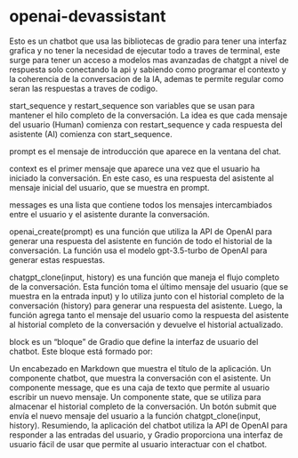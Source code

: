 # openai-devassistant

Esto es un chatbot que usa las bibliotecas de gradio para tener una interfaz grafica y no tener la necesidad de ejecutar todo a traves de terminal, este surge para tener un acceso a modelos mas avanzadas de chatgpt a nivel de respuesta solo conectando la api y sabiendo como programar el contexto y la coherencia de la conversacion de la IA, ademas te permite regular como seran las respuestas a traves de codigo. 

start_sequence y restart_sequence son variables que se usan para mantener el hilo completo de la conversación. La idea es que cada mensaje del usuario (Human) comienza con restart_sequence y cada respuesta del asistente (AI) comienza con start_sequence.

prompt es el mensaje de introducción que aparece en la ventana del chat.

context es el primer mensaje que aparece una vez que el usuario ha iniciado la conversación. En este caso, es una respuesta del asistente al mensaje inicial del usuario, que se muestra en prompt.

messages es una lista que contiene todos los mensajes intercambiados entre el usuario y el asistente durante la conversación.

openai_create(prompt) es una función que utiliza la API de OpenAI para generar una respuesta del asistente en función de todo el historial de la conversación. La función usa el modelo gpt-3.5-turbo de OpenAI para generar estas respuestas.

chatgpt_clone(input, history) es una función que maneja el flujo completo de la conversación. Esta función toma el último mensaje del usuario (que se muestra en la entrada input) y lo utiliza junto con el historial completo de la conversación (history) para generar una respuesta del asistente. Luego, la función agrega tanto el mensaje del usuario como la respuesta del asistente al historial completo de la conversación y devuelve el historial actualizado.

block es un “bloque” de Gradio que define la interfaz de usuario del chatbot. Este bloque está formado por:

Un encabezado en Markdown que muestra el título de la aplicación.
Un componente chatbot, que muestra la conversación con el asistente.
Un componente message, que es una caja de texto que permite al usuario escribir un nuevo mensaje.
Un componente state, que se utiliza para almacenar el historial completo de la conversación.
Un botón submit que envía el nuevo mensaje del usuario a la función chatgpt_clone(input, history).
Resumiendo, la aplicación del chatbot utiliza la API de OpenAI para responder a las entradas del usuario, y Gradio proporciona una interfaz de usuario fácil de usar que permite al usuario interactuar con el chatbot.